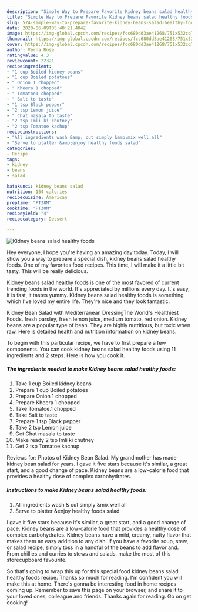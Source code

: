 ```yaml
---
description: "Simple Way to Prepare Favorite Kidney beans salad healthy foods"
title: "Simple Way to Prepare Favorite Kidney beans salad healthy foods"
slug: 574-simple-way-to-prepare-favorite-kidney-beans-salad-healthy-foods
date: 2020-06-09T05:40:21.404Z
image: https://img-global.cpcdn.com/recipes/fcc680dd3ae41268/751x532cq70/kidney-beans-salad-healthy-foods-recipe-main-photo.jpg
thumbnail: https://img-global.cpcdn.com/recipes/fcc680dd3ae41268/751x532cq70/kidney-beans-salad-healthy-foods-recipe-main-photo.jpg
cover: https://img-global.cpcdn.com/recipes/fcc680dd3ae41268/751x532cq70/kidney-beans-salad-healthy-foods-recipe-main-photo.jpg
author: Verna Rose
ratingvalue: 4.3
reviewcount: 22321
recipeingredient:
- "1 cup Boiled kidney beans"
- "1 cup Boiled potatoes"
- " Onion 1 chopped"
- " Kheera 1 chopped"
- " Tomatoe1 chopped"
- " Salt to taste"
- "1 tsp Black pepper"
- "2 tsp Lemon juice"
- " Chat masala to taste"
- "2 tsp Imli ki chutney"
- "2 tsp Tomatoe kachup"
recipeinstructions:
- "All ingredients wash &amp; cut simply &amp;mix well all"
- "Serve to platter &amp;enjoy healthy foods salad"
categories:
- Recipe
tags:
- kidney
- beans
- salad

katakunci: kidney beans salad 
nutrition: 154 calories
recipecuisine: American
preptime: "PT38M"
cooktime: "PT30M"
recipeyield: "4"
recipecategory: Dessert

---
```



![Kidney beans salad healthy foods](https://img-global.cpcdn.com/recipes/fcc680dd3ae41268/751x532cq70/kidney-beans-salad-healthy-foods-recipe-main-photo.jpg)

Hey everyone, I hope you're having an amazing day today. Today, I will show you a way to prepare a special dish, kidney beans salad healthy foods. One of my favorites food recipes. This time, I will make it a little bit tasty. This will be really delicious.

Kidney beans salad healthy foods is one of the most favored of current trending foods in the world. It's appreciated by millions every day. It's easy, it is fast, it tastes yummy. Kidney beans salad healthy foods is something which I've loved my entire life. They're nice and they look fantastic.

Kidney Bean Salad with Mediterranean DressingThe World&#39;s Healthiest Foods. fresh parsley, fresh lemon juice, medium tomato, red onion. Kidney beans are a popular type of bean. They are highly nutritious, but toxic when raw. Here is detailed health and nutrition information on kidney beans.


To begin with this particular recipe, we have to first prepare a few components. You can cook kidney beans salad healthy foods using 11 ingredients and 2 steps. Here is how you cook it.

<!--inarticleads1-->

##### The ingredients needed to make Kidney beans salad healthy foods:

1. Take 1 cup Boiled kidney beans
1. Prepare 1 cup Boiled potatoes
1. Prepare  Onion 1 chopped
1. Prepare  Kheera 1 chopped
1. Take  Tomatoe.1 chopped
1. Take  Salt to taste
1. Prepare 1 tsp Black pepper
1. Take 2 tsp Lemon juice
1. Get  Chat masala to taste
1. Make ready 2 tsp Imli ki chutney
1. Get 2 tsp Tomatoe kachup


Reviews for: Photos of Kidney Bean Salad. My grandmother has made kidney bean salad for years. I gave it five stars because it&#39;s similar, a great start, and a good change of pace. Kidney beans are a low-calorie food that provides a healthy dose of complex carbohydrates. 

<!--inarticleads2-->

##### Instructions to make Kidney beans salad healthy foods:

1. All ingredients wash &amp; cut simply &amp;mix well all
1. Serve to platter &amp;enjoy healthy foods salad


I gave it five stars because it&#39;s similar, a great start, and a good change of pace. Kidney beans are a low-calorie food that provides a healthy dose of complex carbohydrates. Kidney beans have a mild, creamy, nutty flavor that makes them an easy addition to any dish. If you have a favorite soup, stew, or salad recipe, simply toss in a handful of the beans to add flavor and. From chillies and curries to stews and salads, make the most of this storecupboard favourite. 

So that's going to wrap this up for this special food kidney beans salad healthy foods recipe. Thanks so much for reading. I'm confident you will make this at home. There's gonna be interesting food in home recipes coming up. Remember to save this page on your browser, and share it to your loved ones, colleague and friends. Thanks again for reading. Go on get cooking!
